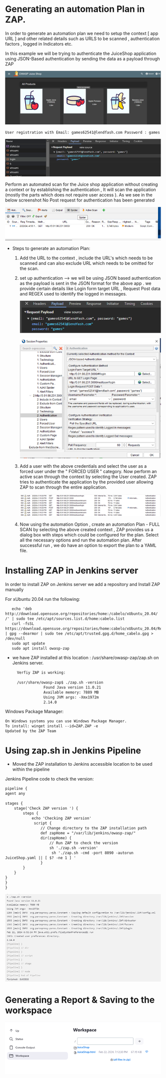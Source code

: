# Generating an automation Plan in ZAP.
 
 In order to generate an automation plan we need to setup the context [ app URL ] and other related details such as URLS to be scanned , authentication factors , logged in Indicators etc.

 In this example we will be trying to authenticate the JuiceShop application using JSON-Based authentication by sending the data as a payload through ZAP
 
 
 ![alt text](Images/image.png)

    User registration with Email: games62541@lendfash.com Password : games 

![alt text](Images/image-1.png)

Perform an automated scan for the Juice shop application without creating a context or by establishing the authentication , It will scan the application (mostly the parts which does not require user access ). As we see in the below screenshot No Post request for authentication has been generated 

![alt text](Images/image-2.png) 

* Steps to generate an automation Plan:

  1) Add the URL to the context , include the URL's which needs to be scanned and can also exclude URL which needs to be omitted for the scan.
  2) set up authentication --> we will be using JSON based authentication as the payload is sent in the JSON format for the above app . we provide certain details like Login form target URL , Request Post data and REGEX used to identify the logged in messages.

        ![alt text](Images/image-3.png)

        ![alt text](Images/image-4.png)

  3) Add a user with the above credentials and select the user as a forced user under the " FORCED USER "  category. Now perform an active scan through the context by selecting the User created. ZAP tries to authenticate the application by the provided user allowing ZAP to scan through the entire application.

        ![alt text](Images/image-5.png)

  4) Now using the automation Option , create an automation Plan - FULL SCAN by selecting the above created context , ZAP provides us a dialog box with steps which could be configured for the plan. Select all the necessary options and run the automation plan. After successful run , we do have an option to export the plan to a YAML file. 



# Installing ZAP in Jenkins server 

In order to install ZAP on Jenkins server we add a repository and Install ZAP manually 

For xUbuntu 20.04 run the following:
    
       echo 'deb http://download.opensuse.org/repositories/home:/cabelo/xUbuntu_20.04/ /' | sudo tee /etc/apt/sources.list.d/home:cabelo.list
       curl -fsSL https://download.opensuse.org/repositories/home:cabelo/xUbuntu_20.04/Release.key | gpg --dearmor | sudo tee /etc/apt/trusted.gpg.d/home_cabelo.gpg > /dev/null
       sudo apt update
       sudo apt install owasp-zap

* we have ZAP installed at this location : /usr/share/owasp-zap/zap.sh on Jenkins server.

        Verfiy ZAP is working:

        /usr/share/owasp-zap$ ./zap.sh -version
                    Found Java version 11.0.21
                    Available memory: 7889 MB
                    Using JVM args: -Xmx1972m
                    2.14.0





Windows Package Manager:

    On Windows systems you can use Windows Package Manager.
    To install: winget install --id=ZAP.ZAP -e
    Updated by the ZAP Team




# Using zap.sh in Jenkins Pipeline 

* Moved the ZAP installation to Jenkins accessible location to be used within the pipeline 

Jenkins Pipeline code to check the version:

    pipeline {
    agent any

    stages {
        stage('Check ZAP version ') {
            steps {
                echo 'Checking ZAP version'
                 script {
                    // Change directory to the ZAP installation path
                    def zapHome = "/var/lib/jenkins/owasp-zap/"
                    dir(zapHome) {
                        // Run ZAP to check the version
                        sh './zap.sh -version'
                         sh './zap.sh -cmd -port 8090 -autorun JuiceShop.yaml || [ $? -ne 1 ] '
                    }
            }
        }
    }
    }
    }




![alt text](Images/image-6.png)


# Generating a Report & Saving to the workspace


![alt text](Images/image-7.png)







